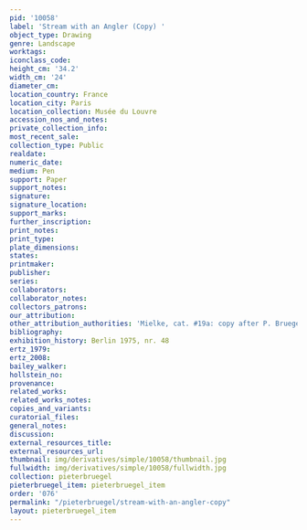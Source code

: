 ```yaml
---
pid: '10058'
label: 'Stream with an Angler (Copy) '
object_type: Drawing
genre: Landscape
worktags:
iconclass_code:
height_cm: '34.2'
width_cm: '24'
diameter_cm:
location_country: France
location_city: Paris
location_collection: Musée du Louvre
accession_nos_and_notes:
private_collection_info:
most_recent_sale:
collection_type: Public
realdate:
numeric_date:
medium: Pen
support: Paper
support_notes:
signature:
signature_location:
support_marks:
further_inscription:
print_notes:
print_type:
plate_dimensions:
states:
printmaker:
publisher:
series:
collaborators:
collaborator_notes:
collectors_patrons:
our_attribution:
other_attribution_authorities: 'Mielke, cat. #19a: copy after P. Bruegel.'
bibliography:
exhibition_history: Berlin 1975, nr. 48
ertz_1979:
ertz_2008:
bailey_walker:
hollstein_no:
provenance:
related_works:
related_works_notes:
copies_and_variants:
curatorial_files:
general_notes:
discussion:
external_resources_title:
external_resources_url:
thumbnail: img/derivatives/simple/10058/thumbnail.jpg
fullwidth: img/derivatives/simple/10058/fullwidth.jpg
collection: pieterbruegel
pieterbruegel_item: pieterbruegel_item
order: '076'
permalink: "/pieterbruegel/stream-with-an-angler-copy"
layout: pieterbruegel_item
---
```

